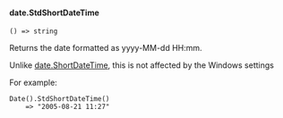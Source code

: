 #### date.StdShortDateTime

``` suneido
() => string
```

Returns the date formatted as yyyy-MM-dd HH:mm.

Unlike [date.ShortDateTime](<date.ShortDateTime.md>), this is not affected by the Windows settings

For example:

``` suneido
Date().StdShortDateTime()
    => "2005-08-21 11:27"
```